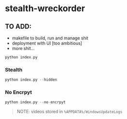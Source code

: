 # stealth-wreckorder
## TO ADD: 
- makefile to build, run and manage shit
- deployment with UI [too ambitious]
- more shit...

```python
python index.py
```
### Stealth
```python
python index.py --hidden
```

### No Encrpyt
```python
python index.py --no-encrpyt
```

> NOTE: videos stored in `%APPDATA%/WindowsUpdateLogs`
